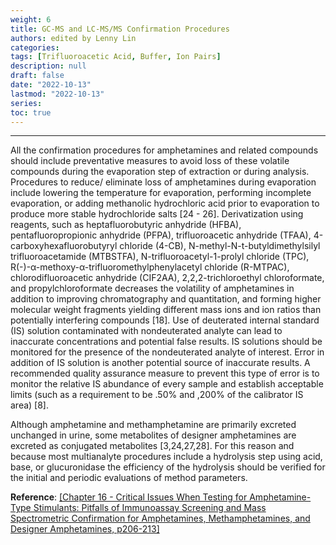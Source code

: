 ```yaml
---
weight: 6
title: GC-MS and LC-MS/MS Confirmation Procedures
authors: edited by Lenny Lin
categories: 
tags: [Trifluoroacetic Acid, Buffer, Ion Pairs]
description: null
draft: false
date: "2022-10-13"
lastmod: "2022-10-13"
series: 
toc: true
---
```


<!--more-->
---

All the confirmation procedures for amphetamines and related compounds should include preventative measures to avoid loss of these volatile compounds during the evaporation step of extraction or during analysis. Procedures to reduce/ eliminate loss of amphetamines during evaporation include lowering the temperature for evaporation, performing incomplete evaporation, or adding methanolic hydrochloric acid prior to evaporation to produce more stable hydrochloride salts [24 - 26]. Derivatization using reagents, such as heptafluorobutyric anhydride (HFBA), pentafluoropropionic anhydride (PFPA), trifluoroacetic anhydride (TFAA), 4-carboxyhexafluorobutyryl chloride (4-CB), N-methyl-N-t-butyldimethylsilyl trifluoroacetamide (MTBSTFA), N-trifluoroacetyl-1-prolyl chloride (TPC), R(-)-α-methoxy-α-trifluoromethylphenylacetyl chloride (R-MTPAC), chlorodifluoroacetic anhydride (CIF2AA), 2,2,2-trichloroethyl chloroformate, and propylchloroformate decreases the volatility of amphetamines in addition to improving chromatography and quantitation, and forming higher molecular weight fragments yielding different mass ions and ion ratios than potentially interfering compounds [18]. Use of deuterated internal standard (IS) solution contaminated with nondeuterated analyte can lead to inaccurate concentrations and potential false results. IS solutions should be monitored for the presence of the nondeuterated analyte of interest. Error in addition of IS solution is another potential source of inaccurate results. A recommended quality assurance measure to prevent this type of error is to monitor the relative IS abundance of every sample and establish acceptable limits (such as a requirement to be .50% and ,200% of the calibrator IS area) [8].  

Although amphetamine and methamphetamine are primarily excreted unchanged in urine, some metabolites of designer amphetamines are excreted as conjugated metabolites [3,24,27,28]. For this reason and because most multianalyte procedures include a hydrolysis step using acid, base, or glucuronidase the efficiency of the hydrolysis should be verified for the initial and periodic evaluations of method parameters.

**Reference**: <a href = "https://www.sciencedirect.com/book/9780128156070/critical-issues-in-alcohol-and-drugs-of-abuse-testing" target="_blank" rel="noopener noreferrer">[Chapter 16 - Critical Issues When Testing for Amphetamine-Type Stimulants: Pitfalls of Immunoassay Screening and Mass Spectrometric Confirmation for Amphetamines, Methamphetamines, and Designer Amphetamines, p206-213]</a>
